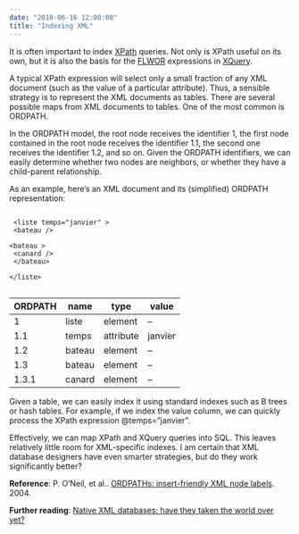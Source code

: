 ```yaml
---
date: "2010-06-16 12:00:00"
title: "Indexing XML"
---
```




It is often important to index [XPath](https://en.wikipedia.org/wiki/XPath) queries. Not only is XPath useful on its own, but it is also the basis for the [FLWOR](https://en.wikipedia.org/wiki/FLWOR) expressions in [XQuery](https://en.wikipedia.org/wiki/XQuery).

A typical XPath expression will select only a small fraction of any XML document (such as the value of a particular attribute). Thus, a sensible strategy is to represent the XML documents as tables. There are several possible maps from XML documents to tables. One of the most common is ORDPATH.

In the ORDPATH model, the root node receives the identifier 1, the first node contained in the root node receives the identifier 1.1, the second one receives the identifier 1.2, and so on. Given the ORDPATH identifiers, we can easily determine whether two nodes are neighbors, or whether they have a child-parent relationship.

As an example, here&rsquo;s an XML document and its (simplified) ORDPATH representation:

<code><br/>
&lt;liste temps="janvier" &gt;<br/>
&lt;bateau /&gt;<br/>
&lt;bateau &gt;<br/>
&lt;canard /&gt;<br/>
&lt;/bateau&gt;<br/>
&lt;/liste&gt;<br/>
</code>

ORDPATH                  |name                     |type                     |value                    |
-------------------------|-------------------------|-------------------------|-------------------------|
1                        |liste                    |element                  |&#8211;                  |
1.1                      |temps                    |attribute                |janvier                  |
1.2                      |bateau                   |element                  |&#8211;                  |
1.3                      |bateau                   |element                  |&#8211;                  |
1.3.1                    |canard                   |element                  |&#8211;                  |


Given a table, we can easily index it using standard indexes such as B trees or hash tables. For example, if we index the value column, we can quickly process the XPath expression @temps=&rdquo;janvier&rdquo;.

Effectively, we can map XPath and XQuery queries into SQL. This leaves relatively little room for XML-specific indexes. I am certain that XML database designers have even smarter strategies, but do they work significantly better?

__Reference__: P. O&rsquo;Neil, et al.. [ORDPATHs: insert-friendly XML node labels](http://www.cs.umb.edu/~poneil/ordpath.pdf). 2004.

__Further reading__: [Native XML databases: have they taken the world over yet?](/lemire/blog/2008/12/04/native-xml-databases-have-they-taken-the-world-over-yet/)


